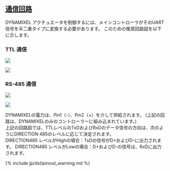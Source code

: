 ## [通信回路](#通信回路)
DYNAMIXEL アクチュエータを制御するには、メインコントローラがそのUART信号を半二重タイプに変換する必要があります。 このための推奨回路図を以下に示します。

### TTL 通信
![](/assets/images/dxl/ttl_circuit.png)

![](/assets/images/dxl/x/x_series_ttl_pin.png)

### RS-485 通信
![](/assets/images/dxl/x/x_series_485_circuit.jpg)

![](/assets/images/dxl/x/x_series_485_pin.png)

DYNAMIXELの電力は、Pin1（-）、Pin2（+）を介して供給されます。
(上記の回路は、DYNAMIXELのみのコントローラーに組み込まれています。)  
上記の回路図では、TTLレベルのTxDおよびRxDのデータ信号の方向は、次のようにDIRECTION 485のレベルに応じて決定されます。  
DIRECTION485 レベルがHighの場合：TxDの信号がD+およびD-に出力されます。 
DIRECTION485 レベルがLowの場合：D+およびD-の信号は、RxDに出力されます。

{% include jp/dxl/pinout_warning.md %}
